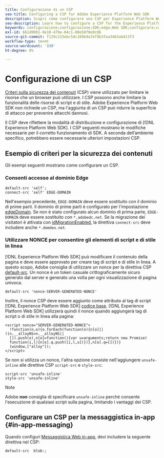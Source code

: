 ```yaml
---
title: Configurazione di un CSP
seo-title: Configuring a CSP for Adobe Experience Platform Web SDK
description: Scopri come configurare una CSP per Experience Platform Web SDK
seo-description: Learn how to configure a CSP for the Experience Platform Web SDK
keywords: configurazione;configurazione;SDK;edge;Web SDK;configurare;contesto;web;dispositivo;ambiente;impostazioni web sdk;informativa sulla sicurezza dei contenuti;
exl-id: 661d0001-9e10-479e-84c1-80e58f0e9c0b
source-git-commit: f129c215ebc5dc169b9a7ef9b3faa3463ab413f3
workflow-type: tm+mt
source-wordcount: '339'
ht-degree: 0%

---
```


# Configurazione di un CSP

[Criteri sulla sicurezza dei contenuti](https://developer.mozilla.org/en-US/docs/Web/HTTP/Headers/Content-Security-Policy) (CSP) viene utilizzato per limitare le risorse che un browser può utilizzare. I CSP possono anche limitare la funzionalità delle risorse di script e di stile. Adobe Experience Platform Web SDK non richiede un CSP, ma l&#39;aggiunta di un CSP può ridurre la superficie di attacco per prevenire attacchi dannosi.

Il CSP deve riflettere la modalità di distribuzione e configurazione di [!DNL Experience Platform Web SDK]. I CSP seguenti mostrano le modifiche necessarie per il corretto funzionamento di SDK. A seconda dell’ambiente specifico, potrebbero essere necessarie ulteriori impostazioni CSP.

## Esempio di criteri per la sicurezza dei contenuti

Gli esempi seguenti mostrano come configurare un CSP.

### Consenti accesso al dominio Edge

```
default-src 'self';
connect-src 'self' EDGE-DOMAIN
```

Nell&#39;esempio precedente, `EDGE-DOMAIN` deve essere sostituito con il dominio di prime parti. Il dominio di prime parti è configurato per l&#39;impostazione [edgeDomain](../commands/configure/edgedomain.md). Se non è stato configurato alcun dominio di prima parte, `EDGE-DOMAIN` deve essere sostituito con `*.adobedc.net`. Se la migrazione dei visitatori è attivata con [idMigrationEnabled](../commands/configure/idmigrationenabled.md), la direttiva `connect-src` deve includere anche `*.demdex.net`.

### Utilizzare NONCE per consentire gli elementi di script e di stile in linea

[!DNL Experience Platform Web SDK] può modificare il contenuto della pagina e deve essere approvato per creare tag di script e di stile in linea. A questo scopo, Adobe consiglia di utilizzare un nonce per la direttiva CSP [default-src](https://developer.mozilla.org/en-US/docs/Web/HTTP/Headers/Content-Security-Policy/default-src). Un nonce è un token casuale crittograficamente sicuro generato dal server e generato una volta per ogni visualizzazione di pagina univoca.

```
default-src 'nonce-SERVER-GENERATED-NONCE'
```

Inoltre, il nonce CSP deve essere aggiunto come attributo al tag di script [!DNL Experience Platform Web SDK] [codice base](../install/library.md). [!DNL Experience Platform Web SDK] utilizzerà quindi il nonce quando aggiungerà tag di script o di stile in linea alla pagina:

```
<script nonce="SERVER-GENERATED-NONCE">
  !function(n,o){o.forEach(function(o){n[o]||((n.__alloyNS=n.__alloyNS||
  []).push(o),n[o]=function(){var u=arguments;return new Promise(
  function(i,l){n[o].q.push([i,l,u])})},n[o].q=[])})}
  (window,["alloy"]);
</script>
```

Se non si utilizza un nonce, l&#39;altra opzione consiste nell&#39;aggiungere `unsafe-inline` alle direttive CSP `script-src` e `style-src`:

```
script-src 'unsafe-inline'
style-src 'unsafe-inline'
```

>[!NOTE]
>
>Adobe **non** consiglia di specificare `unsafe-inline` perché consente l&#39;esecuzione di qualsiasi script sulla pagina, limitando i vantaggi dei CSP.

## Configurare un CSP per la messaggistica in-app {#in-app-messaging}

Quando configuri [Messaggistica Web in-app](../personalization/web-in-app-messaging.md), devi includere la seguente direttiva nel CSP:

```
default-src  blob:;
```
